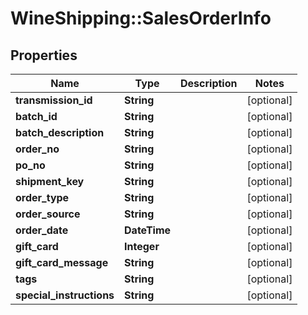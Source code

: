 # WineShipping::SalesOrderInfo

## Properties
Name | Type | Description | Notes
------------ | ------------- | ------------- | -------------
**transmission_id** | **String** |  | [optional] 
**batch_id** | **String** |  | [optional] 
**batch_description** | **String** |  | [optional] 
**order_no** | **String** |  | [optional] 
**po_no** | **String** |  | [optional] 
**shipment_key** | **String** |  | [optional] 
**order_type** | **String** |  | [optional] 
**order_source** | **String** |  | [optional] 
**order_date** | **DateTime** |  | [optional] 
**gift_card** | **Integer** |  | [optional] 
**gift_card_message** | **String** |  | [optional] 
**tags** | **String** |  | [optional] 
**special_instructions** | **String** |  | [optional] 



